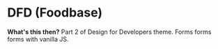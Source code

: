 # DFD (Foodbase)

**What's this then?**
Part 2 of Design for Developers theme.
Forms forms forms with vanilla JS.
